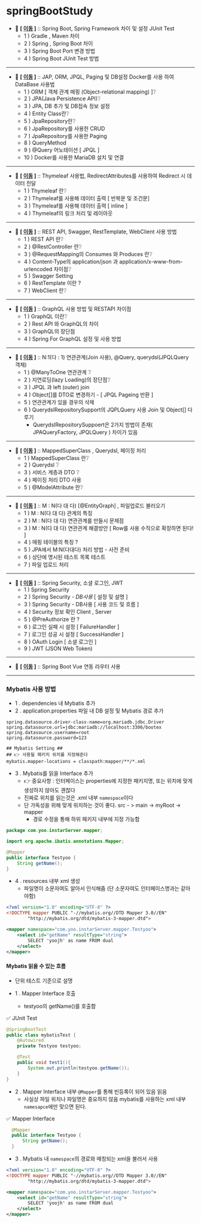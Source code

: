 ﻿# springBootStudy

- 💬 **[ [이동](https://github.com/edel1212/springBootStudy/tree/main/ex01) ]** :: Spring Boot, Spring Framework 차이 및 설정 JUnit Test
  - 1 ) Gradle , Maven 차이
  - 2 ) Spring , Spring Boot 차이
  - 3 ) Spring Boot Port 변경 방법
  - 4 ) Spring Boot JUnit Test 방법

<hr/>

- 💬 **[ [이동](https://github.com/edel1212/springBootStudy/tree/main/ex02) ]** :: JAP, ORM, JPQL, Paging 및 DB설정 Docker를 사용 하여 DataBase 사용법
  - 1 ) ORM [ 객체 관계 매핑 (Object–relational mapping) ]❔
  - 2 ) JPA(Java Persistence API)❔
  - 3 ) JPA, DB 추가 및 DB접속 정보 설정
  - 4 ) Entity Class란❔
  - 5 ) JpaRepository란❔
  - 6 ) JpaRepository를 사용한 CRUD
  - 7 ) JpaRepository를 사용한 Paging
  - 8 ) QueryMethod
  - 9 ) @Query 어노테이션 [ JPQL ]
  - 10 ) Docker를 사용한 MariaDB 설치 및 연결
<hr/>

- 💬 **[ [이동](https://github.com/edel1212/springBootStudy/tree/main/ex03) ]** :: Thymeleaf 사용법, RedirectAttributes를 사용하여 Redirect 시  데이터 전달
  - 1 ) Thymeleaf 란❔
  - 2 ) Thymeleaf를 사용해 데이터 출력 [ 반복문 및 조건문]
  - 3 ) Thymeleaf를 사용해 데이터 출력 [ inline ]
  - 4 ) Thymeleaf의 링크 처리 및 레이아웃

<hr/>

- 💬 **[ [이동](https://github.com/edel1212/springBootStudy/tree/main/ex04) ]** :: REST API, Swagger, RestTemplate, WebClient 사용 방법
  - 1 ) REST API 란❔
  - 2 ) @RestController 란❔
  - 3 ) @RequestMapping의 Consumes 와 Produces 란❔
  - 4 ) Content-Type의 application/json 과 application/x-www-from-urlencoded 차이점❔
  - 5 ) Swagger Setting
  - 6 ) RestTemplate 이란 ?
  - 7 ) WebClient 란❔

<hr/>

- 💬 **[ [이동](https://github.com/edel1212/springBootStudy/tree/main/exGraphQL) ]** :: GraphQL 사용 방법 및 RESTAPI 차이점
  - 1 ) GraphQL 이란❔
  - 2 ) Rest API 와 GraphQL의 차이
  - 3 ) GraphQL의 장단점
  - 4 ) Spring For GraphQL 설정 및 사용 방법

<hr/>

- 💬 **[ [이동](https://github.com/edel1212/springBootStudy/tree/main/board) ]** :: N:1(다 : 1) 연관관계(Join 사용), @Query, querydsl(JPQLQuery 객체)
  - 1 ) @ManyToOne 연관관계 ❔
  - 2 ) 지연로딩(lazy Loading)의 장단점❔
  - 3 ) JPQL 과 left (outer) join
  - 4 ) Object[]를 DTO로 변경하기 - [ JPQL Pageing 반환 ]
  - 5 ) 연관관계가 있을 경우의 삭제
  - 6 ) QuerydslRepositorySupport의 JQPLQuery 사용 Join 및 Object[] 다루기
    - QuerydslRepositorySuppoert은 2가지 방법이 존재( JPAQueryFactory, JPQLQuery ) 차이가 있음 

<hr/>

- 💬 **[ [이동](https://github.com/edel1212/springBootStudy/tree/main/guestbook) ]** :: MappedSuperClass , Querydsl, 페이징 처리
  - 1 ) MappedSuperClass 란❔
  - 2 ) Querydsl ❔
  - 3 ) 서비스 계층과 DTO ❔
  - 4 ) 페이징 처리 DTO 사용
  - 5 ) @ModelAttribute 란❔

<hr/>

- 💬 **[ [이동](https://github.com/edel1212/springBootStudy/tree/main/mreview) ]** :: M : N(다 대 다) [@EntityGraph] , 파일업로드 불러오기
  - 1 ) M : N(다 대 다) 관계의 특징
  - 2 ) M : N(다 대 다) 연관관계를 만들시 문제점
  - 3 ) M : N(다 대 다) 연관관계 해결방안 [ Row를 사용 수직으로 확장하면 된다! ]
  - 4 ) 매핑 테이블의 특징 ?
  - 5 ) JPA에서 M:N(다대다) 처리 방법 - 사전 준비
  - 6 ) 상단에 명시된 테스트 목록 테스트
  - 7 ) 파일 업로드 처리
<hr/>

- 💬 **[ [이동](https://github.com/edel1212/springBootStudy/tree/main/club) ]** :: Spring Security, 소셜 로그인, JWT
  - 1 ) Spring Security
  - 2 ) Spring Security - *DB사용* [ 설정 및 설명 ]
  - 3 ) Spring Security - DB사용 [ 사용 코드 및 흐름 ]
  - 4 ) Security 정보 확인 Client , Server
  - 5 ) @PreAuthorize 란 ?
  - 6 ) 로그인 실패 시 설정 [ FailureHandler ]
  - 7 ) 로그인 성공 시 설정 [ SuccessHandler ]
  - 8 ) OAuth Login [ 소셜 로그인 ]
  - 9 ) JWT (JSON Web Token)

<hr/>

- 💬 **[ [이동](https://github.com/edel1212/springBootStudy/tree/main/integrateVue) ]** :: Spring Boot Vue 연동 라우터 사용

<hr/>

### Mybatis 사용 방법

- 1 . dependencies 내 Mybatis 추가
- 2 . application.properties 파일 내 DB 설정 및 Mybatis 경로 추가
```properties
spring.datasource.driver-class-name=org.mariadb.jdbc.Driver
spring.datasource.url=jdbc:mariadb://localhost:3306/bootex
spring.datasource.username=root
spring.datasource.password=123

## Mybatis Setting ##
## 👉 사용될 패키치 위치를 지정해준다
mybatis.mapper-locations = classpath:mapper/**/*.xml
```

- 3 . Mybatis를 읽을 Interface 추가
  -  👉 중요사항 : 인터페이스는 properties에 지정한 패키지명, 또는 위치에 맞게 생성하지 않아도 괜찮다
    - 진짜로 위치를 읽는것은 .xml 내부 `namespace`이다 
    - 단 가독성을 위해 맞게 위치하는 것이 좋다. src - > main -> myRoot -> mapper  
      - 경로 수정을 통해 하위 패키지 내부에 지정 가능함
```java
package com.yoo.instarServer.mapper;

import org.apache.ibatis.annotations.Mapper;

@Mapper
public interface Testyoo {
    String getName();
}

```
- 4 . resources 내부 xml 생성
  - 파일명이 소문자여도 알아서 인식해줌 (단 소문자여도 인터페이스명과는 같아야함) 
```xml
<?xml version="1.0" encoding="UTF-8" ?>
<!DOCTYPE mapper PUBLIC "-//mybatis.org//DTD Mapper 3.0//EN"
        "http://mybatis.org/dtd/mybatis-3-mapper.dtd">

<mapper namespace="com.yoo.instarServer.mapper.Testyoo">
    <select id="getName" resultType="string">
        SELECT 'yoojh' as name FROM dual
    </select>
</mapper>
```

#### Mybatis 읽을 수 있는 흐름


- 단위 테스트 기준으로 설명


- 1 .  Mapper Interface 호출
  -  testyoo의 getName()를 호출함

✅ JUnit Test
```java
@SpringBootTest
public class mybatisTest {
    @Autowired
    private Testyoo testyoo;

    @Test
    public void test1(){
        System.out.println(testyoo.getName());
    }
}
```

- 2 .  Mapper Interface 내부 `@Mapper`를 통해 빈등록이 되어 있음 읽음
  - 사실상 파일 위치나 파일명은 중요하지 않음 mybatis를 사용하는 xml 내부 `namesapce`에만 맞으면 된다.
  
✅ Mapper Interface
```java
  @Mapper
  public interface Testyoo {
      String getName();
  }
```

- 3 .  Mybatis 내 `namespace`의 경로와 매칭되는 xml을 불러서 사용

```xml
<?xml version="1.0" encoding="UTF-8" ?>
<!DOCTYPE mapper PUBLIC "-//mybatis.org//DTD Mapper 3.0//EN"
        "http://mybatis.org/dtd/mybatis-3-mapper.dtd">

<mapper namespace="com.yoo.instarServer.mapper.Testyoo">
    <select id="getName" resultType="string">
        SELECT 'yoojh' as name FROM dual
    </select>
</mapper>

```
